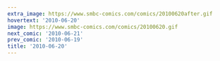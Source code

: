```yaml
---
extra_image: https://www.smbc-comics.com/comics/20100620after.gif
hovertext: '2010-06-20'
image: https://www.smbc-comics.com/comics/20100620.gif
next_comic: '2010-06-21'
prev_comic: '2010-06-19'
title: '2010-06-20'
---
```


